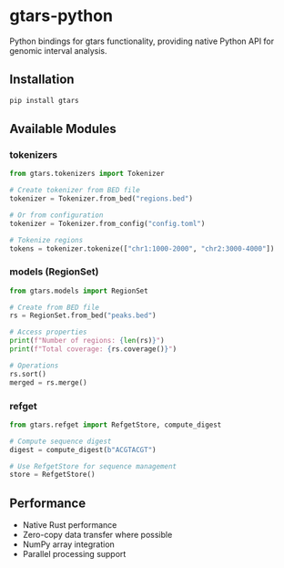 # gtars-python

Python bindings for gtars functionality, providing native Python API for genomic interval analysis.

## Installation

```bash
pip install gtars
```

## Available Modules

### tokenizers
```python
from gtars.tokenizers import Tokenizer

# Create tokenizer from BED file
tokenizer = Tokenizer.from_bed("regions.bed")

# Or from configuration
tokenizer = Tokenizer.from_config("config.toml")

# Tokenize regions
tokens = tokenizer.tokenize(["chr1:1000-2000", "chr2:3000-4000"])
```

### models (RegionSet)
```python
from gtars.models import RegionSet

# Create from BED file
rs = RegionSet.from_bed("peaks.bed")

# Access properties
print(f"Number of regions: {len(rs)}")
print(f"Total coverage: {rs.coverage()}")

# Operations
rs.sort()
merged = rs.merge()
```

### refget
```python
from gtars.refget import RefgetStore, compute_digest

# Compute sequence digest
digest = compute_digest(b"ACGTACGT")

# Use RefgetStore for sequence management
store = RefgetStore()
```

## Performance

- Native Rust performance
- Zero-copy data transfer where possible
- NumPy array integration
- Parallel processing support

